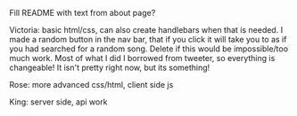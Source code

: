 Fill README with text from about page?

Victoria: basic html/css, can also create handlebars when that is needed. I made a random button in the nav bar, that if you click it will take you to as if you had searched for a random song. Delete if this would be impossible/too much work. Most of what I did I borrowed from tweeter, so everything is changeable! It isn't pretty right now, but its something!

Rose: more advanced css/html, client side js

King: server side, api work
